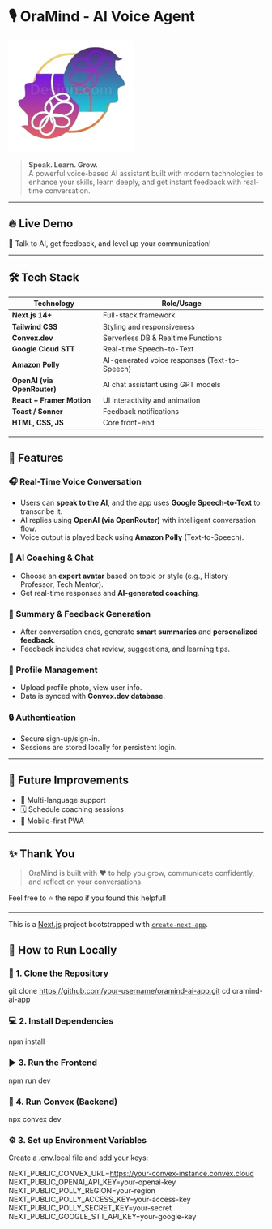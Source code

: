 # 🎙️ OraMind - AI Voice Agent

![OraMind Logo](public/icon.jpg)

> **Speak. Learn. Grow.**  
> A powerful voice-based AI assistant built with modern technologies to enhance your skills, learn deeply, and get instant feedback with real-time conversation.

---

## 🔥 Live Demo

🧠 Talk to AI, get feedback, and level up your communication!

---

## 🛠️ Tech Stack

| Technology       | Role/Usage                                      |
|------------------|--------------------------------------------------|
| **Next.js 14+**      | Full-stack framework                         |
| **Tailwind CSS**     | Styling and responsiveness                   |
| **Convex.dev**       | Serverless DB & Realtime Functions           |
| **Google Cloud STT** | Real-time Speech-to-Text                     |
| **Amazon Polly**     | AI-generated voice responses (Text-to-Speech)|
| **OpenAI (via OpenRouter)** | AI chat assistant using GPT models         |
| **React + Framer Motion** | UI interactivity and animation              |
| **Toast / Sonner**   | Feedback notifications                       |
| **HTML, CSS, JS**    | Core front-end                               |

---

## 🚀 Features

### 🎧 Real-Time Voice Conversation
- Users can **speak to the AI**, and the app uses **Google Speech-to-Text** to transcribe it.
- AI replies using **OpenAI (via OpenRouter)** with intelligent conversation flow.
- Voice output is played back using **Amazon Polly** (Text-to-Speech).

### 🤖 AI Coaching & Chat
- Choose an **expert avatar** based on topic or style (e.g., History Professor, Tech Mentor).
- Get real-time responses and **AI-generated coaching**.

### 📝 Summary & Feedback Generation
- After conversation ends, generate **smart summaries** and **personalized feedback**.
- Feedback includes chat review, suggestions, and learning tips.

### 👤 Profile Management
- Upload profile photo, view user info.
- Data is synced with **Convex.dev database**.

### 🔒 Authentication
- Secure sign-up/sign-in.
- Sessions are stored locally for persistent login.

---

## 🎯 Future Improvements

- 🎤 Multi-language support
- 🗓️ Schedule coaching sessions
- 📱 Mobile-first PWA

---

## ✨ Thank You

> OraMind is built with ❤️ to help you grow, communicate confidently, and reflect on your conversations.

Feel free to ⭐ the repo if you found this helpful!

---

This is a [Next.js](https://nextjs.org) project bootstrapped with [`create-next-app`](https://github.com/vercel/next.js/tree/canary/packages/create-next-app).

## 🚦 How to Run Locally

### 🔧 1. Clone the Repository

git clone https://github.com/your-username/oramind-ai-app.git
cd oramind-ai-app

### 💻 2. Install Dependencies

npm install

### ▶️ 3. Run the Frontend

npm run dev

### 🧠 4. Run Convex (Backend)

npx convex dev

### ⚙️ 3. Set up Environment Variables

Create a .env.local file and add your keys:

NEXT_PUBLIC_CONVEX_URL=https://your-convex-instance.convex.cloud
NEXT_PUBLIC_OPENAI_API_KEY=your-openai-key
NEXT_PUBLIC_POLLY_REGION=your-region
NEXT_PUBLIC_POLLY_ACCESS_KEY=your-access-key
NEXT_PUBLIC_POLLY_SECRET_KEY=your-secret
NEXT_PUBLIC_GOOGLE_STT_API_KEY=your-google-key
